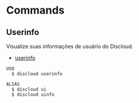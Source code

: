# Commands

## Userinfo

Visualize suas informações de usuário do Discloud.

- [userinfo](#userinfo)

```sh-session
USO
  $ discloud userinfo

ALIAS
  $ discloud ui
  $ discloud uinfo
```
